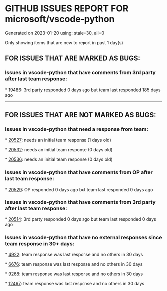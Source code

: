 
# GITHUB ISSUES REPORT FOR microsoft/vscode-python


Generated on 2023-01-20 using: stale=30, all=0


Only showing items that are new to report in past 1 day(s)


## FOR ISSUES THAT ARE MARKED AS BUGS:


### Issues in vscode-python that have comments from 3rd party after last team response:


\* [19486](https://github.com/microsoft/vscode-python/issues/19486 " Test Discovery fails with ModuleNotFoundError while command is working on console"): 3rd party responded 0 days ago but team last responded 185 days ago

---

## FOR ISSUES THAT ARE NOT MARKED AS BUGS:


### Issues in vscode-python that need a response from team:


\* [20527](https://github.com/microsoft/vscode-python/issues/20527 "python.defaultInterpreterPath is relative to cwd of the terminal?"): needs an initial team response (1 days old)

\* [20532](https://github.com/microsoft/vscode-python/issues/20532 "Detect ActiveState Python Runtimes"): needs an initial team response (0 days old)

\* [20536](https://github.com/microsoft/vscode-python/issues/20536 "Lazy evaluation during debug"): needs an initial team response (0 days old)

### Issues in vscode-python that have comments from OP after last team response:


\* [20529](https://github.com/microsoft/vscode-python/issues/20529 "torchvision ModuleNotFoundError in unittest test discovery"): OP responded 0 days ago but team last responded 0 days ago

### Issues in vscode-python that have comments from 3rd party after last team response:


\* [20514](https://github.com/microsoft/vscode-python/issues/20514 "The select interpreter for python is not working for me."): 3rd party responded 0 days ago but team last responded 0 days ago

### Issues in vscode-python that have no external responses since team response in 30+ days:


\* [4922](https://github.com/microsoft/vscode-python/issues/4922 "Need a way to find tools (linters, formatters) via PATH"): team response was last response and no others in 30 days

\* [6676](https://github.com/microsoft/vscode-python/issues/6676 "Documentation for how to format docstrings for correct tooltips using Jedi"): team response was last response and no others in 30 days

\* [9268](https://github.com/microsoft/vscode-python/issues/9268 "Debug: contribute a start view"): team response was last response and no others in 30 days

\* [12467](https://github.com/microsoft/vscode-python/issues/12467 "Ripgrep causes out of memory crash due to `search.exclude` not being respected"): team response was last response and no others in 30 days
